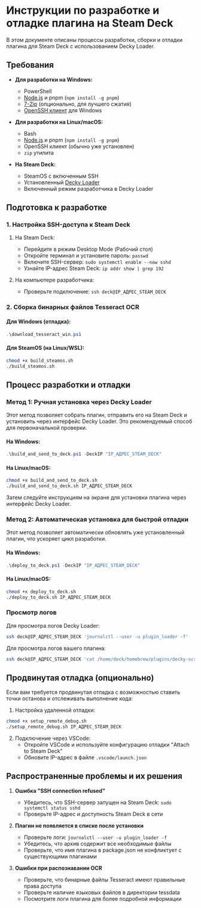 # Инструкции по разработке и отладке плагина на Steam Deck

В этом документе описаны процессы разработки, сборки и отладки плагина для Steam Deck с использованием Decky Loader.

## Требования

- **Для разработки на Windows:**
  - PowerShell
  - [Node.js](https://nodejs.org/) и pnpm (`npm install -g pnpm`)
  - [7-Zip](https://www.7-zip.org/) (опционально, для лучшего сжатия)
  - [OpenSSH клиент](https://docs.microsoft.com/en-us/windows-server/administration/openssh/openssh_install_firstuse) для Windows

- **Для разработки на Linux/macOS:**
  - Bash
  - [Node.js](https://nodejs.org/) и pnpm (`npm install -g pnpm`)
  - OpenSSH клиент (обычно уже установлен)
  - `zip` утилита

- **На Steam Deck:**
  - SteamOS с включенным SSH
  - Установленный [Decky Loader](https://github.com/SteamDeckHomebrew/decky-loader)
  - Включенный режим разработчика в Decky Loader

## Подготовка к разработке

### 1. Настройка SSH-доступа к Steam Deck

1. На Steam Deck:
   - Перейдите в режим Desktop Mode (Рабочий стол)
   - Откройте терминал и установите пароль: `passwd`
   - Включите SSH-сервер: `sudo systemctl enable --now sshd`
   - Узнайте IP-адрес Steam Deck: `ip addr show | grep 192`

2. На компьютере разработчика:
   - Проверьте подключение: `ssh deck@IP_АДРЕС_STEAM_DECK`

### 2. Сборка бинарных файлов Tesseract OCR

#### Для Windows (отладка):
```powershell
.\download_tesseract_win.ps1
```

#### Для SteamOS (на Linux/WSL):
```bash
chmod +x build_steamos.sh
./build_steamos.sh
```

## Процесс разработки и отладки

### Метод 1: Ручная установка через Decky Loader

Этот метод позволяет собрать плагин, отправить его на Steam Deck и установить через интерфейс Decky Loader. Это рекомендуемый способ для первоначальной проверки.

#### На Windows:
```powershell
.\build_and_send_to_deck.ps1 -DeckIP "IP_АДРЕС_STEAM_DECK"
```

#### На Linux/macOS:
```bash
chmod +x build_and_send_to_deck.sh
./build_and_send_to_deck.sh IP_АДРЕС_STEAM_DECK
```

Затем следуйте инструкциям на экране для установки плагина через интерфейс Decky Loader.

### Метод 2: Автоматическая установка для быстрой отладки

Этот метод позволяет автоматически обновлять уже установленный плагин, что ускоряет цикл разработки.

#### На Windows:
```powershell
.\deploy_to_deck.ps1 -DeckIP "IP_АДРЕС_STEAM_DECK"
```

#### На Linux/macOS:
```bash
chmod +x deploy_to_deck.sh
./deploy_to_deck.sh IP_АДРЕС_STEAM_DECK
```

### Просмотр логов

Для просмотра логов Decky Loader:
```bash
ssh deck@IP_АДРЕС_STEAM_DECK 'journalctl --user -u plugin_loader -f'
```

Для просмотра логов вашего плагина:
```bash
ssh deck@IP_АДРЕС_STEAM_DECK 'cat /home/deck/homebrew/plugins/decky-screenshot-ocr/tesseract_plugin.log'
```

## Продвинутая отладка (опционально)

Если вам требуется продвинутая отладка с возможностью ставить точки останова и отслеживать выполнение кода:

1. Настройка удаленной отладки:
```bash
chmod +x setup_remote_debug.sh
./setup_remote_debug.sh IP_АДРЕС_STEAM_DECK
```

2. Подключение через VSCode:
   - Откройте VSCode и используйте конфигурацию отладки "Attach to Steam Deck"
   - Обновите IP-адрес в файле `.vscode/launch.json`

## Распространенные проблемы и их решения

1. **Ошибка "SSH connection refused"**
   - Убедитесь, что SSH-сервер запущен на Steam Deck: `sudo systemctl status sshd`
   - Проверьте IP-адрес и доступность Steam Deck в сети

2. **Плагин не появляется в списке после установки**
   - Проверьте логи: `journalctl --user -u plugin_loader -f`
   - Убедитесь, что архив содержит все необходимые файлы
   - Проверьте, что имя плагина в package.json не конфликтует с существующими плагинами

3. **Ошибки при распознавании OCR**
   - Проверьте, что бинарные файлы Tesseract имеют правильные права доступа
   - Проверьте наличие языковых файлов в директории tessdata
   - Посмотрите логи плагина для более подробной информации